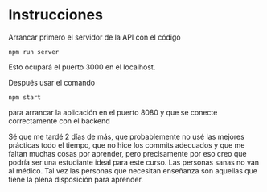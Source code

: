 # Instrucciones

Arrancar primero el servidor de la API con el código

`npm run server`

Esto ocupará el puerto 3000 en el localhost.

Después usar el comando

`npm start`

para arrancar la aplicación en el puerto 8080 y que se conecte correctamente con el backend

Sé que me tardé 2 días de más, que probablemente no usé las mejores prácticas todo el tiempo,
que no hice los commits adecuados y que me faltan muchas cosas por aprender, pero precisamente
por eso creo que podría ser una estudiante ideal para este curso. Las personas sanas no van al
médico. Tal vez las personas que necesitan enseñanza son aquellas que tiene la plena disposición
para aprender.